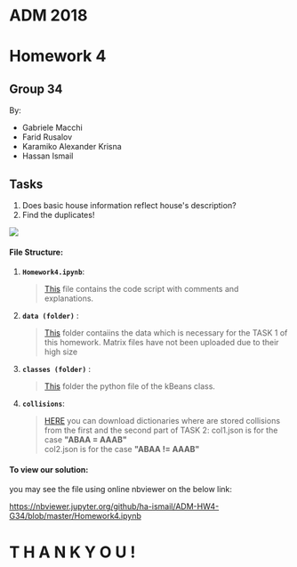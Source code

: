 # ADM 2018
# Homework 4
## Group 34

By:
* Gabriele Macchi
* Farid Rusalov
* Karamiko Alexander Krisna 
* Hassan Ismail

## Tasks
1) Does basic house information reflect house's description?
2) Find the duplicates!

![](https://camo.githubusercontent.com/74fbdf7089df052d80296460cc5ff12bccaf8626/68747470733a2f2f64373931686c736b666b626a682e636c6f756466726f6e742e6e65742f373733313238372f393830782e6a7067)


#### File Structure:

1. __`Homework4.ipynb`__: 
	>  [This](https://github.com/ha-ismail/ADM-HW4-G34/blob/master/Homework4.ipynb) file contains the code script with comments and explanations.

2. __`data (folder)`__ :
    >  [This](https://github.com/ha-ismail/ADM-HW4-G34/tree/master/data) folder contaiins the data which is necessary for the TASK 1 of this homework.
    Matrix files have not been uploaded due to their high size 

3. __`classes (folder)`__ :
    >  [This](https://github.com/ha-ismail/ADM-HW4-G34/tree/master/classes) folder the python file of the kBeans class.
    
4. __`collisions`__:
    >  [HERE](https://drive.google.com/open?id=1P6FaBfvh5fRYq63CM2iI62428B7UWpyk) you can download dictionaries where are stored collisions from the first and the second part of TASK 2:
    >  col1.json is for the case __"ABAA = AAAB"__    
    >  col2.json is for the case __"ABAA != AAAB"__
    

#### To view our solution:
you may see the file using online nbviewer on the below link:

https://nbviewer.jupyter.org/github/ha-ismail/ADM-HW4-G34/blob/master/Homework4.ipynb

# T H A N K Y O U !
